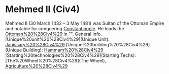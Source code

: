 # Mehmed II (Civ4)

Mehmed II (30 March 1432 – 3 May 1481) was Sultan of the Ottoman Empire and notable for conquering [Constantinople](Constantinople). He leads the [Ottoman%20%28Civ4%29](Ottomans) in "".
General Info.
[Unique%20unit%20%28Civ4%29](Unique Unit): [Janissary%20%28Civ4%29](Janissary)
[Unique%20building%20%28Civ4%29](Unique Building): [Hammam%20%28Civ4%29](Hammam)
[Starting%20technologies%20%28Civ4%29](Starting Techs): [The%20Wheel%20%28Civ4%29](The Wheel), [Agriculture%20%28Civ4%29](Agriculture)